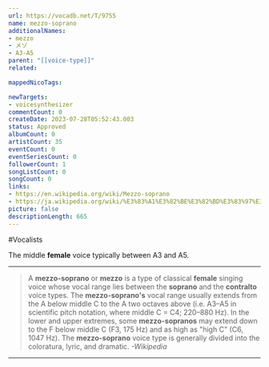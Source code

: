 ```yaml
---
url: https://vocadb.net/T/9755
name: mezzo-soprano
additionalNames: 
- mezzo
- メゾ
- A3-A5
parent: "[[voice-type]]"
related:

mappedNicoTags:

newTargets:
- voicesynthesizer
commentCount: 0
createDate: 2023-07-28T05:52:43.003
status: Approved
albumCount: 0
artistCount: 35
eventCount: 0
eventSeriesCount: 0
followerCount: 1
songListCount: 0
songCount: 0
links: 
- https://en.wikipedia.org/wiki/Mezzo-soprano
- https://ja.wikipedia.org/wiki/%E3%83%A1%E3%82%BE%E3%82%BD%E3%83%97%E3%83%A9%E3%83%8E
picture: false
descriptionLength: 665
---
```


#Vocalists

The middle **female** voice typically between A3 and A5.

___

>A **mezzo-soprano** or **mezzo** is a type of classical **female** singing voice whose vocal range lies between the **soprano** and the **contralto** voice types.
The **mezzo-soprano's** vocal range usually extends from the A below middle C to the A two octaves above (i.e. A3–A5 in scientific pitch notation, where middle C = C4; 220–880 Hz).
In the lower and upper extremes, some **mezzo-sopranos** may extend down to the F below middle C (F3, 175 Hz) and as high as "high C" (C6, 1047 Hz).
The **mezzo-soprano** voice type is generally divided into the coloratura, lyric, and dramatic.
*-Wikipedia*

---

